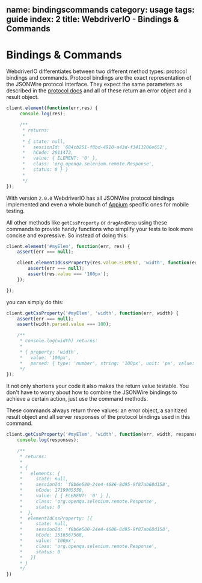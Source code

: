name: bindingscommands
category: usage
tags: guide
index: 2
title: WebdriverIO - Bindings & Commands
---

Bindings & Commands
=====================

WebdriverIO differentiates between two different method types: protocol bindings and commands. Protocol bindings
are the exact representation of the JSONWire protocol interface. They expect the same parameters as described
in the [protocol docs](https://code.google.com/p/selenium/wiki/JsonWireProtocol#Command_Detail) and all of these
return an error object and a result object.

```js
client.element(function(err,res) {
     console.log(res);

     /**
      * returns:
      *
      * { state: null,
      *   sessionId: '684cb251-f0bd-4910-a43d-f3413206e652',
      *   hCode: 2611472,
      *   value: { ELEMENT: '0' },
      *   class: 'org.openqa.selenium.remote.Response',
      *   status: 0 } }
      *
      */
});
```

With version `2.0.0` WebdriverIO has all JSONWire protocol bindings implemented and even a whole bunch of [Appium](http://appium.io/)
specific ones for mobile testing.

All other methods like `getCssProperty` or `dragAndDrop` using these commands to provide handy functions who simplify
your tests to look more concise and expressive. So instead of doing this:

```js
client.element('#myElem', function(err, res) {
    assert(err === null);

    client.elementIdCssProperty(res.value.ELEMENT, 'width', function(err, res) {
        assert(err === null);
        assert(res.value === '100px');
    });

});
```

you can simply do this:

```js
client.getCssProperty('#myElem', 'width', function(err, width) {
    assert(err === null);
    assert(width.parsed.value === 100);

    /**
     * console.log(width) returns:
     *
     * { property: 'width',
     *   value: '100px',
     *   parsed: { type: 'number', string: '100px', unit: 'px', value: 100 } }
     */
});
```

It not only shortens your code it also makes the return value testable. You don't have to worry about how to combine
the JSONWire bindings to achieve a certain action, just use the command methods.

These commands always return three values: an error object, a sanitized result object and all server responses of the
protocol bindings used in this command.

```js
client.getCssProperty('#myElem', 'width', function(err, width, responses) {
    console.log(responses);

    /**
     * returns:
     *
     * {
     *   elements: {
     *     state: null,
     *     sessionId: 'f8b6e580-24e4-4686-8d95-9f87ab68d158',
     *     hCode: 1719905558,
     *     value: [ { ELEMENT: '0' } ],
     *     class: 'org.openqa.selenium.remote.Response',
     *     status: 0
     *  },
     *  elementIdCssProperty: [{
     *     state: null,
     *     sessionId: 'f8b6e580-24e4-4686-8d95-9f87ab68d158',
     *     hCode: 1516567568,
     *     value: '100px',
     *     class: 'org.openqa.selenium.remote.Response',
     *     status: 0
     *   }]
     * }
     */
})
```
